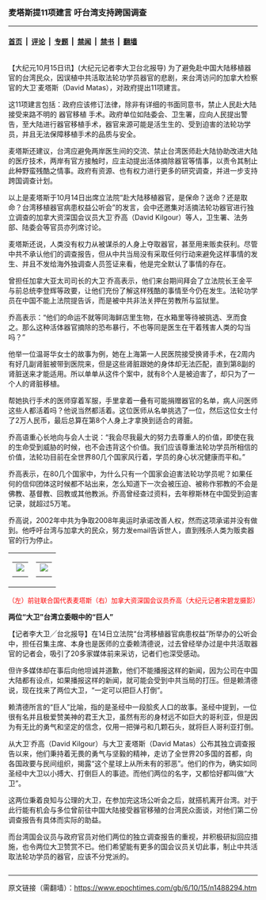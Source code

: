 ### 麦塔斯提11项建言 吁台湾支持跨国调查

---

#### [首页](../../../..?n1488294) &nbsp;|&nbsp; [评论](../../../../../epoch-comment?n1488294) &nbsp;|&nbsp; [专题](../../../../../epoch-special?n1488294) &nbsp;|&nbsp; [禁闻](../../../../../epoch-news?n1488294) &nbsp;|&nbsp; [禁书](../../../../../books?n1488294) &nbsp;|&nbsp; [翻墙](https://github.com/gfw-breaker/nogfw/blob/master/README.md?n1488294)


<div class="column" id="artbody" itemprop="articleBody">
 <!-- article content begin -->
 <p>
  【大纪元10月15日讯】(大纪元记者李大卫台北报导) 为了避免赴中国大陆移植器官的台湾民众，因误植中共活取法轮功学员器官的悲剧，来台湾访问的加拿大检察官的大卫˙麦塔斯（David Matas），对政府提出11项建言。
 </p>
 <p>
  这11项建言包括：政府应该修订法律，除非有详细的书面同意书，禁止人民赴大陆接受来路不明的
  <ok href="https://www.epochtimes.com/gb/tag/%E5%99%A8%E5%AE%98%E7%A7%BB%E6%A4%8D.html">
   器官移植
  </ok>
  手术。政府单位如陆委会、卫生署，应向人民提出警告，至大陆进行器官移植手术，器官来源可能是活生生的、受到迫害的法轮功学员，并且无法保障移植手术的品质与安全。
 </p>
 <p>
  麦塔斯还建议，台湾应避免两岸医生间的交流、禁止台湾医师赴大陆协助改进大陆的医疗技术，两岸有官方接触时，应主动提出活体摘除器官等情事，以责令其制止此种野蛮残酷之情事。政府有资源、也有权力进行更多的研究调查，并进一步支持跨国调查计划。
 </p>
 <p>
  以上是麦塔斯于10月14日出席立法院“赴大陆移植器官，是保命？送命？还是取命？台湾移植器官病患权益公听会”的发言，会中还邀集对活摘法轮功器官进行独立调查的加拿大资深国会议员大卫˙乔高（David Kilgour）等人，卫生署、法务部、陆委会等官员亦列席讨论。
 </p>
 <p>
  麦塔斯还说，人类没有权力从被谋杀的人身上夺取器官，甚至用来贩卖获利。尽管中共不承认他们的调查报告，但从中共当局没有采取任何行动来避免这样事情的发生、并且不发给海外独调查人员签证来看，他是完全默认了事情的存在。
 </p>
 <p>
  曾担任加拿大亚太司司长的大卫˙乔高表示，他们来台期间拜会了立法院长王金平与前总统李登辉等政要，让他们充份了解这样残酷的事情至今仍在发生。法轮功学员在中国不能上法院提告诉，而是被中共非法关押在劳教所与监狱里。
 </p>
 <p>
  乔高表示：“他们的命运不就等同海鲜店里生物，在水箱里等待被挑选、烹而食之。那么这种活体器官摘除的恐布暴行，不也等同是医生在干着残害人类的勾当吗？”
 </p>
 <p>
  他举一位温哥华女士的故事为例，她在上海第一人民医院接受换肾手术，在2周内有好几副肾脏被带到医院来，但是这些肾脏跟她的身体却无法匹配，直到第8副的肾脏送来才能适用。所以单单从这件个案中，就有8个人是被迫害了，却只为了一个人的肾脏移植。
 </p>
 <p>
  帮她执行手术的医师穿着军服，手里拿着一叠有可能捐赠器官的名单，病人问医师这些人都活着吗？他说当然都活着。这位医师从名单挑选了一位，然后这位女士付了2万人民币，最后总算在第8个人身上才拿换到适合的肾脏。
 </p>
 <p>
  乔高语重心长地向与会人士说：“我会尽我最大的努力去尊重人的价值，即使在我的生命受到威胁的时候，也不会违背这个价值。我们应该尊重法轮功学员所相信的价值，法轮功目前在全世界80几个国家风行着，学员的身心状况健康而平和。”
 </p>
 <p>
  乔高表示，在80几个国家中，为什么只有一个国家会迫害法轮功学员呢？如果任何的信仰团体这时候都不站出来，怎么知道下一次会被压迫、被称作邪教的不会是佛教、基督教、回教或其他教派。乔高曾经查过资料，去年穆斯林在中国受到迫害记录，就超过5万笔。
 </p>
 <p>
  乔高说，2002年中共为争取2008年奥运时承诺改善人权，然而这项承诺并没有做到。他呼吁台湾与加拿大的民众，努力发email告诉世人，直到残杀人类为贩卖器官的行为停止。
 </p>
 <p>
 </p>
 <table align="center" border="0">
  <tr>
   <td>
    <center>
     <table border="0" cellpadding="3" cellspacing="3" width="100%">
      <tr>
       <td align="center">
        <ok href="/i6/610151043161497.jpg">
         <img src="/i6/610151043161497--ss.jpg"/>
        </ok>
       </td>
      </tr>
      <tr>
       <td align="center">
        <span class="bn12">
        </span>
       </td>
      </tr>
     </table>
     <p>
     </p>
    </center>
   </td>
   <td>
    <center>
     <table border="0" cellpadding="3" cellspacing="3" width="100%">
      <tr>
       <td align="center">
        <ok href="/i6/610151028091497.jpg">
         <img src="/i6/610151028091497--ss.jpg"/>
        </ok>
       </td>
      </tr>
      <tr>
       <td align="center">
        <span class="bn12">
        </span>
       </td>
      </tr>
     </table>
     <p>
     </p>
    </center>
   </td>
  </tr>
 </table>
 <p>
  <center>
   <font color="#FF0000" size="2">
    （左）前驻联合国代表麦塔斯（右）加拿大资深国会议员乔高（大纪元记者宋碧龙摄影）
   </font>
  </center>
 </p>
 <p>
  <b>
   两位“大卫”台湾立委眼中的“巨人”
  </b>
 </p>
 <p>
  【记者李大卫╱台北报导】在14日立法院“台湾移植器官病患权益”所举办的公听会中，担任召集主席、本身也是医师的立委赖清德说，过去曾经举办过是中共活取器官的记者会，吸引了20多家媒体前来采访，记者们也深受感动。
 </p>
 <p>
  但许多媒体却在事后向他坦诚并道歉，他们不能播报这样的新闻，因为公司在中国大陆都有设点，如果播报这样的新闻，就可能会受到中共当局的打压。但是赖清德说，现在找来了两位大卫，“一定可以把巨人打倒”。
 </p>
 <p>
  赖清德所言的“巨人”比喻，指的是圣经中一段脍炙人口的故事。圣经中提到，一位很有名并且极爱赞美神的君王大卫，虽然有形的身材远不如巨大的哥利亚，但是因为有无比的勇气和坚定的信念，仅用一把弹弓和几颗石头，就将巨人哥利亚打倒。
 </p>
 <p>
  从大卫˙乔高（David Kilgour）与大卫˙麦塔斯（David Matas）公布其独立调查报告以来，他们秉持着无畏的勇气与坚毅的精神，走访了全世界20多国的首都，向各国政要与民间组织，揭露“这个星球上从所未有的邪恶”。他们的作为，确实如同圣经中大卫以小搏大、打倒巨人的事迹。而他们两位的名字，又都恰好都叫做“大卫”。
 </p>
 <p>
  这两位秉着良知与公理的大卫，在参加完这场公听会之后，就搭机离开台湾。对于此行能有机会与多位曾前往中国大陆接受器官移殖的台湾民众面谈，对他们第二份调查报告有具体而实际的助益。
 </p>
 <p>
  而台湾国会议员与政府官员对他们两位的独立调查报告的重视，并积极研拟回应措施，也令两位大卫赞赏不已。他们希望能有更多的国会议员关切此事，制止中共活取法轮功学员的器官，应该不分党派的。
  <font color="#ffffff">
   (http://www.dajiyuan.com)
  </font>
 </p>
 <!-- article content end -->
</div>


---

原文链接（需翻墙）：https://www.epochtimes.com/gb/6/10/15/n1488294.htm